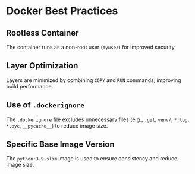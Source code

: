 # Docker Best Practices

## Rootless Container

The container runs as a non-root user (`myuser`) for improved security.

## Layer Optimization

Layers are minimized by combining `COPY` and `RUN` commands, improving build performance.

## Use of `.dockerignore`

The `.dockerignore` file excludes unnecessary files (e.g., `.git`, `venv/`, `*.log`, `*.pyc`, `__pycache__`) to reduce image size.

## Specific Base Image Version

The `python:3.9-slim` image is used to ensure consistency and reduce image size.
